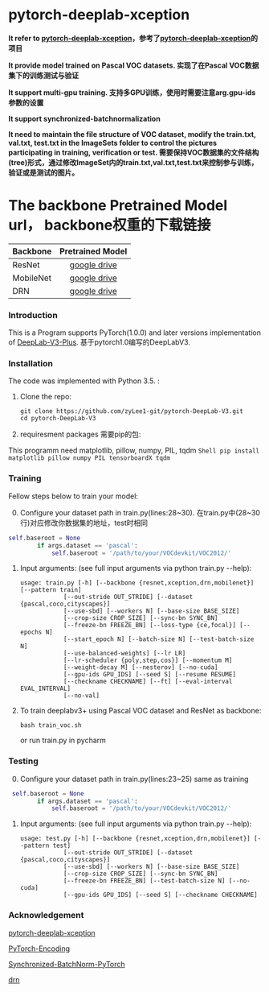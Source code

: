 # pytorch-deeplab-xception

**It refer to [pytorch-deeplab-xception](https://github.com/jfzhang95/pytorch-deeplab-xception)，参考了[pytorch-deeplab-xception](https://github.com/jfzhang95/pytorch-deeplab-xception)的项目**

**It provide model trained on Pascal VOC datasets. 实现了在Pascal VOC数据集下的训练测试与验证**  

**It support multi-gpu training. 支持多GPU训练，使用时需要注意arg.gpu-ids参数的设置**  

**It support synchronized-batchnormalization**

**It need to maintain the file structure of VOC dataset, modify the train.txt, val.txt, test.txt in the ImageSets folder to control the pictures participating in training, verification or test. 需要保持VOC数据集的文件结构(tree)形式，通过修改ImageSet内的train.txt,val.txt,test.txt来控制参与训练，验证或是测试的图片。**


# The backbone Pretrained Model url， backbone权重的下载链接

| Backbone  |Pretrained Model|
| :-------- |:--------------:|
| ResNet    | [google drive](https://drive.google.com/open?id=1NwcwlWqA-0HqAPk3dSNNPipGMF0iS0Zu) |
| MobileNet | [google drive](https://drive.google.com/open?id=1G9mWafUAj09P4KvGSRVzIsV_U5OqFLdt) |
| DRN       | [google drive](https://drive.google.com/open?id=131gZN_dKEXO79NknIQazPJ-4UmRrZAfI) |


### Introduction
This is a Program supports PyTorch(1.0.0) and later versions implementation of [DeepLab-V3-Plus](https://arxiv.org/pdf/1802.02611). 
基于pytorch1.0编写的DeepLabV3.


### Installation
The code was implemented with Python 3.5. :

1. Clone the repo:
    ```Shell
    git clone https://github.com/zyLee1-git/pytorch-DeepLab-V3.git
    cd pytorch-DeepLab-V3
    ```

2. requiresment packages 需要pip的包:

This programm need matplotlib, pillow, numpy, PIL, tqdm
    ```Shell
    pip install matplotlib pillow numpy PIL tensorboardX tqdm
    ```
### Training
Fellow steps below to train your model:

0. Configure your dataset path in train.py(lines:28~30). 在train.py中(28~30行)对应修改你数据集的地址，test时相同
```python
self.baseroot = None
        if args.dataset == 'pascal':
            self.baseroot = '/path/to/your/VOCdevkit/VOC2012/'
```

1. Input arguments: (see full input arguments via python train.py --help):
    ```Shell
    usage: train.py [-h] [--backbone {resnet,xception,drn,mobilenet}] [--pattern train]
                [--out-stride OUT_STRIDE] [--dataset {pascal,coco,cityscapes}]
                [--use-sbd] [--workers N] [--base-size BASE_SIZE]
                [--crop-size CROP_SIZE] [--sync-bn SYNC_BN]
                [--freeze-bn FREEZE_BN] [--loss-type {ce,focal}] [--epochs N]
                [--start_epoch N] [--batch-size N] [--test-batch-size N]
                [--use-balanced-weights] [--lr LR]
                [--lr-scheduler {poly,step,cos}] [--momentum M]
                [--weight-decay M] [--nesterov] [--no-cuda]
                [--gpu-ids GPU_IDS] [--seed S] [--resume RESUME]
                [--checkname CHECKNAME] [--ft] [--eval-interval EVAL_INTERVAL]
                [--no-val]

    ```

2. To train deeplabv3+ using Pascal VOC dataset and ResNet as backbone:
    ```Shell
    bash train_voc.sh
    ```
    or run train.py in pycharm

### Testing
0. Configure your dataset path in train.py(lines:23~25) same as training
```python
 self.baseroot = None
        if args.dataset == 'pascal':
            self.baseroot = '/path/to/your/VOCdevkit/VOC2012/'
```

1. Input arguments: (see full input arguments via python train.py --help):
    ```Shell
    usage: test.py [-h] [--backbone {resnet,xception,drn,mobilenet}] [--pattern test]
                [--out-stride OUT_STRIDE] [--dataset {pascal,coco,cityscapes}]
                [--use-sbd] [--workers N] [--base-size BASE_SIZE]
                [--crop-size CROP_SIZE] [--sync-bn SYNC_BN]
                [--freeze-bn FREEZE_BN] [--test-batch-size N] [--no-cuda]
                [--gpu-ids GPU_IDS] [--seed S] [--checkname CHECKNAME]
    ```


### Acknowledgement
[pytorch-deeplab-xception](https://github.com/jfzhang95/pytorch-deeplab-xception)

[PyTorch-Encoding](https://github.com/zhanghang1989/PyTorch-Encoding)

[Synchronized-BatchNorm-PyTorch](https://github.com/vacancy/Synchronized-BatchNorm-PyTorch)

[drn](https://github.com/fyu/drn)

